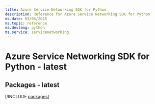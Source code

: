 ```yaml
---
title: Azure Service Networking SDK for Python
description: Reference for Azure Service Networking SDK for Python
ms.date: 03/06/2025
ms.topic: reference
ms.devlang: python
ms.service: servicenetworking
---
```

# Azure Service Networking SDK for Python - latest
## Packages - latest
[!INCLUDE [packages](service-networking-index.md)]